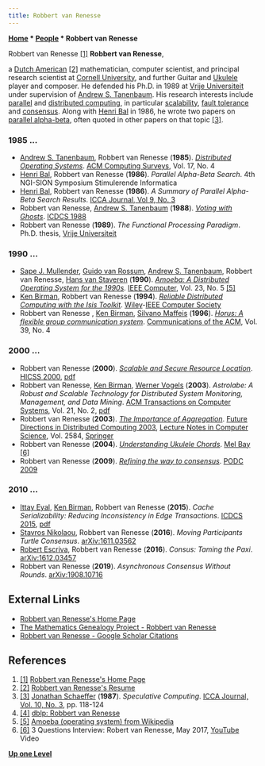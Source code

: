 ```yaml
---
title: Robbert van Renesse
---
```

**[Home](Home "Home") \* [People](People "People") \* Robbert van Renesse**



 [](https://www.cs.cornell.edu/home/rvr/) Robbert van Renesse <a id="cite-note-1" href="#cite-ref-1">[1]</a> 
**Robbert van Renesse**,  

a [Dutch American](https://en.wikipedia.org/wiki/Dutch_American) <a id="cite-note-2" href="#cite-ref-2">[2]</a> mathematician, computer scientist, and principal research scientist at [Cornell University](https://en.wikipedia.org/wiki/Cornell_University), and further Guitar and [Ukulele](https://en.wikipedia.org/wiki/Ukulele) player and composer.
He defended his Ph.D. in 1989 at [Vrije Universiteit](https://en.wikipedia.org/wiki/Vrije_Universiteit) under supervision of [Andrew S. Tanenbaum](Mathematician#Tanenbaum "Mathematician"). 
His research interests include [parallel](https://en.wikipedia.org/wiki/Parallel_computing) and [distributed computing](https://en.wikipedia.org/wiki/Distributed_computing), in particular [scalability](https://en.wikipedia.org/wiki/Scalability), [fault tolerance](https://en.wikipedia.org/wiki/Fault-tolerant_system) and [consensus](https://en.wikipedia.org/wiki/Consensus_(computer_science)). 
Along with [Henri Bal](Henri_Bal "Henri Bal") in 1986, he wrote two papers on [parallel alpha-beta](Parallel_Search "Parallel Search"), often quoted in other papers on that topic <a id="cite-note-3" href="#cite-ref-3">[3]</a>. 



### 1985 ...


* [Andrew S. Tanenbaum](Mathematician#Tanenbaum "Mathematician"), Robbert van Renesse (**1985**). *[Distributed Operating Systems](https://dl.acm.org/doi/10.1145/6041.6074)*. [ACM Computing Surveys](ACM#Surveys "ACM"), Vol. 17, No. 4
* [Henri Bal](Henri_Bal "Henri Bal"), Robbert van Renesse (**1986**). *Parallel Alpha-Beta Search*. 4th NGI-SION Symposium Stimulerende Informatica
* [Henri Bal](Henri_Bal "Henri Bal"), Robbert van Renesse (**1986**). *A Summary of Parallel Alpha-Beta Search Results*. [ICCA Journal, Vol 9, No. 3](ICGA_Journal#9_3 "ICGA Journal")
* Robbert van Renesse, [Andrew S. Tanenbaum](Mathematician#Tanenbaum "Mathematician") (**1988**). *[Voting with Ghosts](https://research.vu.nl/en/publications/voting-with-ghosts)*. [ICDCS 1988](https://dblp.org/db/conf/icdcs/icdcs88.html)
* Robbert van Renesse (**1989**). *The Functional Processing Paradigm*. Ph.D. thesis, [Vrije Universiteit](https://en.wikipedia.org/wiki/Vrije_Universiteit)


### 1990 ...


* [Sape J. Mullender](Mathematician#SJMullender "Mathematician"), [Guido van Rossum](https://en.wikipedia.org/wiki/Guido_van_Rossum), [Andrew S. Tanenbaum](Mathematician#Tanenbaum "Mathematician"), Robbert van Renesse, [Hans van Staveren](https://dblp.org/pers/hd/s/Staveren:Hans_van) (**1990**). *[Amoeba: A Distributed Operating System for the 1990s](https://research.utwente.nl/en/publications/amoeba-a-distributed-operating-system-for-the-1990s)*. [IEEE Computer](IEEE#Computer "IEEE"), Vol. 23, No. 5 <a id="cite-note-5" href="#cite-ref-5">[5]</a>
* [Ken Birman](Mathematician#KPBirman "Mathematician"), Robbert van Renesse (**1994**). *[Reliable Distributed Computing with the Isis Toolkit](https://www.wiley.com/en-us/Reliable+Distributed+Computing+with+the+Isis+Toolkit-p-9780818653421)*. [Wiley](https://en.wikipedia.org/wiki/Wiley_(publisher))-[IEEE Computer Society](IEEE "IEEE")
* Robbert van Renesse , [Ken Birman](Mathematician#KPBirman "Mathematician"), [Silvano Maffeis](https://dblp.org/pers/hd/m/Maffeis:Silvano) (**1996**). *[Horus: A flexible group communication system](https://dl.acm.org/doi/10.1145/227210.227229)*. [Communications of the ACM](ACM#Communications "ACM"), Vol. 39, No. 4


### 2000 ...


* Robbert van Renesse (**2000**). *[Scalable and Secure Resource Location](https://ieeexplore.ieee.org/abstract/document/926742/similar#similar)*. [HICSS 2000](https://dblp.org/db/conf/hicss/hicss2000-4.html), [pdf](https://pdfs.semanticscholar.org/cfcf/1b5723efc22cb3c52b44fb304b49da042044.pdf)
* Robbert van Renesse, [Ken Birman](Mathematician#KPBirman "Mathematician"), [Werner Vogels](Mathematician#WVogels "Mathematician") (**2003**). *Astrolabe: A Robust and Scalable Technology for Distributed System Monitoring, Management, and Data Mining*. [ACM Transactions on Computer Systems](ACM#TOCS "ACM"), Vol. 21, No. 2, [pdf](https://www.cs.cornell.edu/projects/Quicksilver/public_pdfs/Astrolabe.pdf)
* Robbert van Renesse (**2003**). *[The Importance of Aggregation](https://link.springer.com/chapter/10.1007/3-540-37795-6_16)*. [Future Directions in Distributed Computing 2003](https://dblp.org/db/conf/ac/dc2003.html), [Lecture Notes in Computer Science](https://en.wikipedia.org/wiki/Lecture_Notes_in_Computer_Science), Vol. 2584, [Springer](https://en.wikipedia.org/wiki/Springer_Science%2BBusiness_Media)
* Robbert van Renesse (**2004**). *[Understanding Ukulele Chords](https://www.melbay.com/Products/20704/understanding-ukulele-chords.aspx)*. [Mel Bay](https://en.wikipedia.org/wiki/Mel_Bay) <a id="cite-note-6" href="#cite-ref-6">[6]</a>
* Robbert van Renesse (**2009**). *[Refining the way to consensus](https://dl.acm.org/doi/abs/10.1145/1582716.1582717?download=true)*. [PODC 2009](https://dblp.org/db/conf/podc/podc2009.html)


### 2010 ...


* [Ittay Eyal](https://scholar.google.com/citations?user=1oUGY7cAAAAJ&hl=en), [Ken Birman](Mathematician#KPBirman "Mathematician"), Robbert van Renesse (**2015**). *Cache Serializability: Reducing Inconsistency in Edge Transactions*. [ICDCS 2015](https://dblp.org/db/conf/icdcs/icdcs2015.html), [pdf](https://www.cs.cornell.edu/~ie53/publications/txnCacheICDCS15.pdf)
* [Stavros Nikolaou](https://scholar.google.com/citations?user=GJz6bRgAAAAJ&hl=en), Robbert van Renesse (**2016**). *Moving Participants Turtle Consensus*. [arXiv:1611.03562](https://arxiv.org/abs/1611.03562)
* [Robert Escriva](https://github.com/rescrv?tab=repositories), Robbert van Renesse (**2016**). *Consus: Taming the Paxi*. [arXiv:1612.03457](https://arxiv.org/abs/1612.03457)
* Robbert van Renesse (**2019**). *Asynchronous Consensus Without Rounds*. [arXiv:1908.10716](https://arxiv.org/abs/1908.10716)


## External Links


* [Robbert van Renesse's Home Page](https://www.cs.cornell.edu/home/rvr/)
* [The Mathematics Genealogy Project - Robbert van Renesse](https://genealogy.math.ndsu.nodak.edu/id.php?id=73500)
* [Robbert van Renesse - Google Scholar Citations](https://scholar.google.com/citations?user=uJbM58UAAAAJ&hl=en)


## References


1. <a id="cite-ref-1" href="#cite-note-1">[1]</a> [Robbert van Renesse's Home Page](https://www.cs.cornell.edu/home/rvr/)
2. <a id="cite-ref-2" href="#cite-note-2">[2]</a> [Robbert van Renesse's Resume](https://www.cs.cornell.edu/home/rvr/vita.html)
3. <a id="cite-ref-3" href="#cite-note-3">[3]</a> [Jonathan Schaeffer](Jonathan_Schaeffer "Jonathan Schaeffer") (**1987**). *Speculative Computing*. [ICCA Journal, Vol. 10, No. 3](ICGA_Journal#10_3 "ICGA Journal"), pp. 118-124
4. <a id="cite-ref-4" href="#cite-note-4">[4]</a> [dblp: Robbert van Renesse](https://dblp.org/pers/r/Renesse:Robbert_van.html)
5. <a id="cite-ref-5" href="#cite-note-5">[5]</a> [Amoeba (operating system) from Wikipedia](https://en.wikipedia.org/wiki/Amoeba_(operating_system))
6. <a id="cite-ref-6" href="#cite-note-6">[6]</a> 3 Questions Interview: Robert van Renesse, May 2017, [YouTube](https://en.wikipedia.org/wiki/YouTube) Video

**[Up one Level](People "People")**







 
